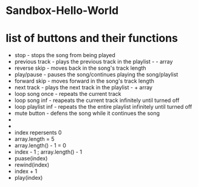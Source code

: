 # Sandbox-Hello-World

# list of buttons and their functions
  - stop - stops the song from being played 
  - previous track - plays the previous track in the playlist - - array
  - reverse skip - moves back in the song's track length
  - play/pause - pauses the song/continues playing the song/playlist
  - forward skip - moves forward in the song's track length
  - next track - plays the next track in the playlist - + array
  - loop song once - repeats the current track
  - loop song inf - reapeats the current track infinitely until turned off
  - loop playlist inf - repeats the the entire playlist infinitely until turned off
  - mute button - defens the song while it continues the song
 - 
 - 
 - index repersents 0
 - array.length = 5
 - array.length() - 1 = 0
 - index - 1 ; array.length() - 1
 - puase(index)
 - rewind(index)
 - index + 1
 - play(index)
